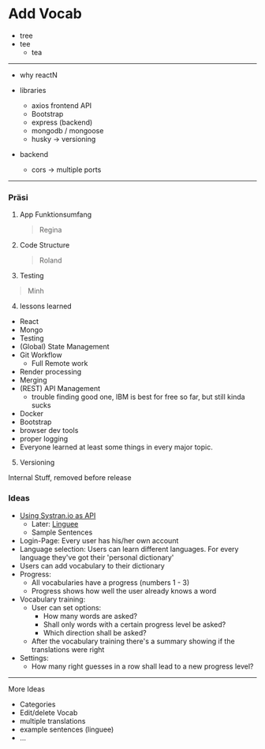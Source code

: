 # Add Vocab
- tree
- tee
  - tea

----
- why reactN
- libraries 
  - axios frontend API
  - Bootstrap
  - express (backend)
  - mongodb / mongoose
  - husky -> versioning

- backend 
  - cors -> multiple ports



----

### Präsi
1. App Funktionsumfang 
   > Regina 
2. Code Structure
   > Roland
3.  Testing
   > Minh
4. lessons learned
  - React
  - Mongo
  - Testing
  - (Global) State Management
  - Git Workflow
    - Full Remote work
  - Render processing
  - Merging
  - (REST) API Management
    - trouble finding good one, IBM is best for free so far, but still kinda sucks
  - Docker
  - Bootstrap
  - browser dev tools
  - proper logging
  - Everyone learned at least some things in every major topic. 
5. Versioning

Internal Stuff, removed before release

### Ideas

- [Using Systran.io as API](https://platform.systran.net/index)
  - Later: [Linguee](https://github.com/imankulov/linguee-api)
  - Sample Sentences
- Login-Page: Every user has his/her own account
- Language selection: Users can learn different languages. For every language they've got their 'personal dictionary'
- Users can add vocabulary to their dictionary
- Progress:
  - All vocabularies have a progress (numbers 1 - 3)
  - Progress shows how well the user already knows a word
- Vocabulary training:
  - User can set options:
    - How many words are asked?
    - Shall only words with a certain progress level be asked?
    - Which direction shall be asked?
  - After the vocabulary training there's a summary showing if the translations were right
- Settings:
  - How many right guesses in a row shall lead to a new progress level?

---

More Ideas
- Categories
- Edit/delete Vocab
- multiple translations
- example sentences (linguee)
- ...